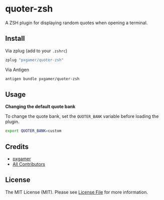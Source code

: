 # quoter-zsh

A ZSH plugin for displaying random quotes when opening a terminal.

## Install

Via zplug (add to your `.zshrc`)

```bash
zplug "pxgamer/quoter-zsh"
```

Via Antigen

```bash
antigen bundle pxgamer/quoter-zsh
```

## Usage

**Changing the default quote bank**

To change the quote bank, set the `QUOTER_BANK` variable before loading the plugin.

```bash
export QUOTER_BANK=custom
```

## Credits

- [pxgamer][link-author]
- [All Contributors][link-contributors]

## License

The MIT License (MIT). Please see [License File](LICENSE.md) for more information.

[link-author]: https://github.com/pxgamer
[link-contributors]: ../../contributors
